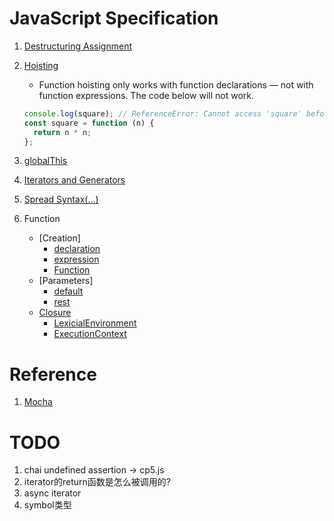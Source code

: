 
JavaScript Specification
========================

1. [Destructuring Assignment](https://developer.mozilla.org/en-US/docs/Web/JavaScript/Reference/Operators/Destructuring_assignment)
2. [Hoisting](https://developer.mozilla.org/en-US/docs/Glossary/Hoisting)
    * Function hoisting only works with function declarations — not with function expressions. The code below will not work.

    ``` javascript
    console.log(square); // ReferenceError: Cannot access 'square' before initialization
    const square = function (n) {
      return n * n;
    };
    ```

3. [globalThis](https://developer.mozilla.org/en-US/docs/Web/JavaScript/Reference/Global_Objects/globalThis)
4. [Iterators and Generators](https://developer.mozilla.org/en-US/docs/Web/JavaScript/Guide/Iterators_and_generators)
5. [Spread Syntax(...)](http://developer.mozilla.org/en-US/docs/Web/JavaScript/Reference/Operators/Spread_syntax)
6. Function
    * [Creation]
        * [declaration](https://developer.mozilla.org/en-US/docs/Web/JavaScript/Reference/Statements/function)
        * [expression](https://developer.mozilla.org/en-US/docs/Web/JavaScript/Reference/Operators/function)
        * [Function](https://developer.mozilla.org/en-US/docs/Web/JavaScript/Reference/Global_Objects/Function/Function)
    * [Parameters]
        * [default](https://developer.mozilla.org/en-US/docs/Web/JavaScript/Reference/Functions/Default_parameters)
        * [rest](https://developer.mozilla.org/en-US/docs/Web/JavaScript/Reference/Functions/rest_parameters)
    * [Closure](https://developer.mozilla.org/en-US/docs/Web/JavaScript/Closures)
      * [LexicialEnvironment](https://amnsingh.medium.com/lexical-environment-the-hidden-part-to-understand-closures-71d60efac0e0)
      * [ExecutionContext](https://medium.com/dailyjs/javascript-basics-the-execution-context-and-the-lexical-environment-3505d4fe1be2)

Reference
=========

1. [Mocha](https://mochajs.org/)

TODO
====

1. chai undefined assertion -> cp5.js
2. iterator的return函数是怎么被调用的?
3. async iterator
4. symbol类型
